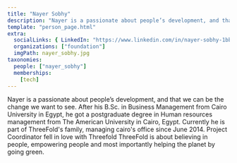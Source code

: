 ```yaml
---
title: "Nayer Sobhy"
description: "Nayer is a passionate about people’s development, and that we can be the change we want to see."
template: "person_page.html"
extra:
  socialLinks: { LinkedIn: "https://www.linkedin.com/in/nayer-sobhy-1bb15855/"}
  organizations: ["foundation"]
  imgPath: nayer_sobhy.jpg
taxonomies:
  people: ["nayer_sobhy"]
  memberships:
    [tech]
---
```


Nayer is a passionate about people’s development, and that we can be the change we want to see. After his B.Sc. in Business Management from Cairo University in Egypt, he got a postgraduate degree in Human resources management from The American University in Cairo, Egypt. Currently he is part of ThreeFold's family, managing cairo's office since June 2014. Project Coordinator fell in love with Threefold ThreeFold is about believing in people, empowering people and most importantly helping the planet by going green.